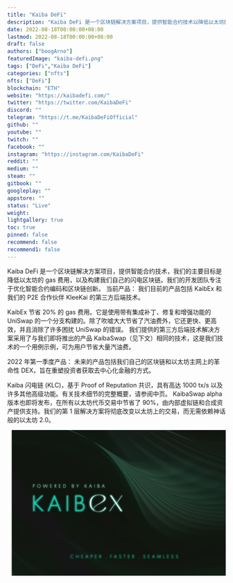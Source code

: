 ```yaml
---
title: "Kaiba DeFi"
description: "Kaiba DeFi 是一个区块链解决方案项目，提供智能合约技术以降低以太坊的gas费用，以及我们自己的闪电区块链."
date: 2022-08-18T00:00:00+08:00
lastmod: 2022-08-18T00:00:00+08:00
draft: false
authors: ["boogArno"]
featuredImage: "kaiba-defi.png"
tags: ["DeFi","Kaiba DeFi"]
categories: ["nfts"]
nfts: ["DeFi"]
blockchain: "ETH"
website: "https://kaibadefi.com/"
twitter: "https://twitter.com/KaibaDeFi"
discord: ""
telegram: "https://t.me/KaibaDeFiOfficial"
github: ""
youtube: ""
twitch: ""
facebook: ""
instagram: "https://instagram.com/KaibaDeFi"
reddit: ""
medium: ""
steam: ""
gitbook: ""
googleplay: ""
appstore: ""
status: "Live"
weight: 
lightgallery: true
toc: true
pinned: false
recommend: false
recommend1: false
---
```

Kaiba DeFi 是一个区块链解决方案项目，提供智能合约技术，我们的主要目标是降低以太坊的 gas 费用，以及构建我们自己的闪电区块链。我们的开发团队专注于优化智能合约编码和区块链创新。
当前产品：
我们目前的产品包括 KaibEx 和我们的 P2E 合作伙伴 KleeKai 的第三方后端技术。

  KaibEx 节省 20% 的 gas 费用。它是使用带有集成补丁、修复和增强功能的 UniSwap 的一个分支构建的。除了吹嘘大大节省了汽油费外，它还更快、更高效，并且消除了许多困扰 UniSwap 的错误。
  我们提供的第三方后端技术解决方案采用了与我们即将推出的产品 KaibaSwap（见下文）相同的技术，这是我们技术的一个用例示例，可为用户节省大量汽油费。

2022 年第一季度产品：
未来的产品包括我们自己的区块链和以太坊主网上的革命性 DEX，旨在重塑投资者获取去中心化金融的方式。

  Kaiba 闪电链 (KLC)，基于 Proof of Reputation 共识，具有高达 1000 tx/s 以及许多其他高级功能。有关技术细节的完整概要，请参阅中页。
  KaibaSwap alpha 版本也即将发布，在所有以太坊代币交易中节省了 90%，由内部虚拟链和合成资产提供支持。我们的第 1 层解决方案将彻底改变以太坊上的交易，而无需依赖神话般的以太坊 2.0。

![kaibadefi-dapp-defi-ethereum-image1_f9db48edc2e2ec2a3207ecefdb9ea39c](kaibadefi-dapp-defi-ethereum-image1_f9db48edc2e2ec2a3207ecefdb9ea39c.png)